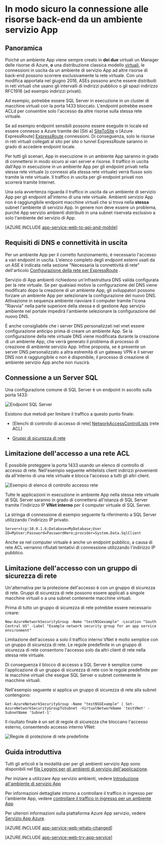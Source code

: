 <properties 
    pageTitle="In modo sicuro la connessione alle risorse back-end da un ambiente servizio App" 
    description="Informazioni su come connettersi in modo sicuro a risorse di back-end da un ambiente di servizio App." 
    services="app-service" 
    documentationCenter="" 
    authors="stefsch" 
    manager="wpickett" 
    editor=""/>

<tags 
    ms.service="app-service" 
    ms.workload="na" 
    ms.tgt_pltfrm="na" 
    ms.devlang="na" 
    ms.topic="article" 
    ms.date="10/04/2016" 
    ms.author="stefsch"/>   

# <a name="securely-connecting-to-backend-resources-from-an-app-service-environment"></a>In modo sicuro la connessione alle risorse back-end da un ambiente servizio App #

## <a name="overview"></a>Panoramica ##
Poiché un ambiente App viene sempre creato in **dei due** virtuali un Manager delle risorse di Azure, **o** una distribuzione classica modello [virtuali][virtualnetwork], le connessioni in uscita da un ambiente di servizio App ad altre risorse di back-end possono scorrere esclusivamente la rete virtuale.  Con una modifica apportata nel giugno 2016, ASEs possono anche essere distribuiti in reti virtuali che usano gli intervalli di indirizzi pubblico o gli spazi indirizzo RFC1918 (ad esempio indirizzi privati).  

Ad esempio, potrebbe essere SQL Server in esecuzione in un cluster di macchine virtuali con la porta 1433 bloccato.  L'endpoint potrebbe essere ACLd per consentire solo l'accesso da altre risorse sulla stessa rete virtuale.  

Se ad esempio endpoint sensibili possono essere eseguite in locale ed essere connesso a Azure tramite dei [Siti a] [ SiteToSite] o [Azure ExpressRoute] [ ExpressRoute] connessioni.  Di conseguenza, solo le risorse in reti virtuali collegati al sito per sito o tunnel ExpressRoute saranno in grado di accedere endpoint locale.

Per tutti gli scenari, App in esecuzione in un ambiente App saranno in grado di connettersi in modo sicuro ai vari server e risorse.  Il traffico in uscita dall'App in esecuzione in un ambiente App per gli endpoint privati nella stessa rete virtuale (o connessi alla stessa rete virtuale) verrà flusso solo tramite la rete virtuale.  Il traffico in uscita per gli endpoint privati non scorrerà tramite Internet.

Una sola avvertenza riguarda il traffico in uscita da un ambiente di servizio App per gli endpoint all'interno di una rete virtuale.  Ambienti servizio App non è raggiungibile endpoint macchine virtuali che si trova nella **stessa** subnet l'ambiente di servizio App.  In genere non deve essere un problema, purché App servizio ambienti distribuiti in una subnet riservata esclusivo a solo l'ambiente del servizio di App.

[AZURE.INCLUDE [app-service-web-to-api-and-mobile](../../includes/app-service-web-to-api-and-mobile.md)] 

## <a name="outbound-connectivity-and-dns-requirements"></a>Requisiti di DNS e connettività in uscita ##
Per un ambiente App per il corretto funzionamento, è necessario l'accesso a vari endpoint in uscita. L'elenco completo degli endpoint esterni usati da un ASE è indicata nella sezione "Necessaria la connettività di rete" dell'articolo [Configurazione della rete per ExpressRoute](app-service-app-service-environment-network-configuration-expressroute.md#required-network-connectivity) .

Servizio di App ambienti richiedono un'infrastruttura DNS valida configurata per la rete virtuale.  Se per qualsiasi motivo la configurazione del DNS viene modificato dopo la creazione di un ambiente App, gli sviluppatori possono forzare un ambiente App per selezionare la configurazione del nuovo DNS.  Attivazione in sequenza ambiente riavviare il computer tramite l'icona "Riavvia" nella parte superiore della stessa e di gestione App servizio ambiente nel portale impedirà l'ambiente selezionare la configurazione del nuovo DNS.

È anche consigliabile che i server DNS personalizzati nel vnet essere configurazione anticipo prima di creare un ambiente App.  Se la configurazione della rete virtuale DNS viene modificata durante la creazione di un ambiente App, che verrà generato il problema di processo di creazione di ambiente servizio App.  Infine proposta, se è presente un server DNS personalizzato a altra estremità di un gateway VPN e il server DNS non è raggiungibile o non è disponibile, il processo di creazione di ambiente servizio App anche non riuscirà.

## <a name="connecting-to-a-sql-server"></a>Connessione a un Server SQL
Una configurazione comune di SQL Server è un endpoint in ascolto sulla porta 1433:

![Endpoint SQL Server][SqlServerEndpoint]

Esistono due metodi per limitare il traffico a questo punto finale:


- [Elenchi di controllo di accesso di rete] [ NetworkAccessControlLists] (rete ACL)

- [Gruppi di sicurezza di rete][NetworkSecurityGroups]


## <a name="restricting-access-with-a-network-acl"></a>Limitazione dell'accesso a una rete ACL

È possibile proteggere la porta 1433 usando un elenco di controllo di accesso di rete.  Nell'esempio seguente whitelists client indirizzi provenienti da all'interno di una rete virtuale e blocca l'accesso a tutti gli altri client.

![Esempio di elenco di controllo accesso rete][NetworkAccessControlListExample]

Tutte le applicazioni in esecuzione in ambiente App nella stessa rete virtuale di SQL Server saranno in grado di connettersi all'istanza di SQL Server tramite l'indirizzo IP **VNet interno** per il computer virtuale di SQL Server.  

La stringa di connessione di esempio seguente fa riferimento a SQL Server utilizzando l'indirizzo IP privato.

    Server=tcp:10.0.1.6;Database=MyDatabase;User ID=MyUser;Password=PasswordHere;provider=System.Data.SqlClient

Anche se nel computer virtuale è anche un endpoint pubblico, a causa di rete ACL verranno rifiutati tentativi di connessione utilizzando l'indirizzo IP pubblico. 

## <a name="restricting-access-with-a-network-security-group"></a>Limitazione dell'accesso con un gruppo di sicurezza di rete
Un'alternativa per la protezione dell'accesso è con un gruppo di sicurezza di rete.  Gruppi di sicurezza di rete possono essere applicati a singole macchine virtuali o a una subnet contenente macchine virtuali.

Prima di tutto un gruppo di sicurezza di rete potrebbe essere necessario creare:

    New-AzureNetworkSecurityGroup -Name "testNSGexample" -Location "South Central US" -Label "Example network security group for an app service environment"

Limitazione dell'accesso a solo il traffico interno VNet è molto semplice con un gruppo di sicurezza di rete.  Le regole predefinite in un gruppo di sicurezza di rete consentono l'accesso solo da altri client di rete nella stessa rete virtuale.

Di conseguenza il blocco di accesso a SQL Server è semplice come l'applicazione di un gruppo di sicurezza di rete con le regole predefinite per le macchine virtuali che esegue SQL Server o subnet contenente le macchine virtuali.

Nell'esempio seguente si applica un gruppo di sicurezza di rete alla subnet contengono:

    Get-AzureNetworkSecurityGroup -Name "testNSGExample" | Set-AzureNetworkSecurityGroupToSubnet -VirtualNetworkName 'testVNet' -SubnetName 'Subnet-1'
    
Il risultato finale è un set di regole di sicurezza che bloccano l'accesso esterno, consentendo accesso interno VNet:

![Regole di protezione di rete predefinite][DefaultNetworkSecurityRules]


## <a name="getting-started"></a>Guida introduttiva
Tutti gli articoli e la modalità-per per gli ambienti servizio App sono disponibili nel [file Leggimi per gli ambienti di servizio dell'applicazione](../app-service/app-service-app-service-environments-readme.md).

Per iniziare a utilizzare App servizio ambienti, vedere [Introduzione all'ambiente di servizio App][IntroToAppServiceEnvironment]

Per informazioni dettagliate intorno a controllare il traffico in ingresso per l'ambiente App, vedere [controllare il traffico in ingresso per un ambiente App][ControlInboundASE]

Per ulteriori informazioni sulla piattaforma Azure App servizio, vedere [Servizio App Azure][AzureAppService].

[AZURE.INCLUDE [app-service-web-whats-changed](../../includes/app-service-web-whats-changed.md)]

[AZURE.INCLUDE [app-service-web-try-app-service](../../includes/app-service-web-try-app-service.md)]
 

<!-- LINKS -->
[virtualnetwork]: https://azure.microsoft.com/documentation/articles/virtual-networks-faq/
[ControlInboundTraffic]:  http://azure.microsoft.com/documentation/articles/app-service-app-service-environment-control-inbound-traffic/
[SiteToSite]: https://azure.microsoft.com/documentation/articles/vpn-gateway-site-to-site-create/
[ExpressRoute]: http://azure.microsoft.com/services/expressroute/
[NetworkAccessControlLists]: https://azure.microsoft.com/documentation/articles/virtual-networks-acl/
[NetworkSecurityGroups]: https://azure.microsoft.com/documentation/articles/virtual-networks-nsg/
[IntroToAppServiceEnvironment]:  http://azure.microsoft.com/documentation/articles/app-service-app-service-environment-intro/
[AzureAppService]: http://azure.microsoft.com/documentation/articles/app-service-value-prop-what-is/ 
[ControlInboundASE]:  http://azure.microsoft.com/documentation/articles/app-service-app-service-environment-control-inbound-traffic/ 

<!-- IMAGES -->
[SqlServerEndpoint]: ./media/app-service-app-service-environment-securely-connecting-to-backend-resources/SqlServerEndpoint01.png
[NetworkAccessControlListExample]: ./media/app-service-app-service-environment-securely-connecting-to-backend-resources/NetworkAcl01.png
[DefaultNetworkSecurityRules]: ./media/app-service-app-service-environment-securely-connecting-to-backend-resources/DefaultNetworkSecurityRules01.png 

